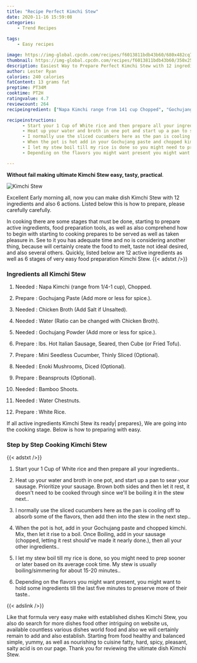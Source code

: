 ```yaml
---
title: "Recipe Perfect Kimchi Stew"
date: 2020-11-16 15:59:08
categories:
    - Trend Recipes
    
tags:
    - Easy recipes

image: https://img-global.cpcdn.com/recipes/f6013811bdb43b60/680x482cq70/kimchi-stew-recipe-main-photo.jpg
thumbnail: https://img-global.cpcdn.com/recipes/f6013811bdb43b60/350x250cq70/kimchi-stew-recipe-main-photo.jpg
description: Easiest Way to Prepare Perfect Kimchi Stew with 12 ingredients and 6 stages of easy cooking.
author: Lester Ryan
calories: 240 calories
fatContent: 13 grams fat
preptime: PT34M
cooktime: PT2H
ratingvalue: 4.7
reviewcount: 264
recipeingredient: ["Napa Kimchi range from 141 cup Chopped", "Gochujang Paste Add more or less for spice", "Chicken Broth Add Salt if Unsalted", "Water Ratio can be changed with Chicken Broth", "Gochujang Powder Add more or less for spice", "lbs Hot Italian Sausage Seared then Cube or Fried Tofu", "Mini Seedless Cucumber Thinly Sliced Optional", "Enoki Mushrooms Diced Optional", "Beansprouts Optional", "Bamboo Shoots", "Water Chestnuts", "White Rice"]

recipeinstructions: 
      - Start your 1 Cup of White rice and then prepare all your ingredients 
      - Heat up your water and broth in one pot and start up a pan to sear your sausage Prioritize your sausage Brown both sides and then let it rest it doesnt need to be cooked through since well be boiling it in the stew next 
      - I normally use the sliced cucumbers here as the pan is cooling off to absorb some of the flavors then add then into the stew in the next step 
      - When the pot is hot add in your Gochujang paste and chopped kimchi Mix then let it rise to a boil Once Boiling add in your sausage chopped letting it rest shouldve made it nearly done then all your other ingredients 
      - I let my stew boil till my rice is done so you might need to prep sooner or later based on its average cook time My stew is usually boilingsimmering for about 1520 minutes 
      - Depending on the flavors you might want present you might want to hold some ingredients till the last five minutes to preserve more of their taste

---
```




**Without fail making ultimate Kimchi Stew easy, tasty, practical**. 


![Kimchi Stew](https://img-global.cpcdn.com/recipes/f6013811bdb43b60/680x482cq70/kimchi-stew-recipe-main-photo.jpg "Kimchi Stew")




Excellent Early morning all, now you can make dish Kimchi Stew with 12 ingredients and also 6 actions. Listed below this is how to prepare, please carefully carefully.

In cooking there are some stages that must be done, starting to prepare active ingredients, food preparation tools, as well as also comprehend how to begin with starting to cooking prepares to be served as well as taken pleasure in. See to it you has adequate time and no is considering another thing, because will certainly create the food to melt, taste not ideal desired, and also several others. Quickly, listed below are 12 active ingredients as well as 6 stages of very easy food preparation Kimchi Stew.
{{< adstxt />}}

### Ingredients all Kimchi Stew


1. Needed  : Napa Kimchi (range from 1/4-1 cup), Chopped.

1. Prepare  : Gochujang Paste (Add more or less for spice.).

1. Needed  : Chicken Broth (Add Salt if Unsalted).

1. Needed  : Water (Ratio can be changed with Chicken Broth).

1. Needed  : Gochujang Powder (Add more or less for spice.).

1. Prepare  : lbs. Hot Italian Sausage, Seared, then Cube (or Fried Tofu).

1. Prepare  : Mini Seedless Cucumber, Thinly Sliced (Optional).

1. Needed  : Enoki Mushrooms, Diced (Optional).

1. Prepare  : Beansprouts (Optional).

1. Needed  : Bamboo Shoots.

1. Needed  : Water Chestnuts.

1. Prepare  : White Rice.



If all active ingredients Kimchi Stew its ready| prepares}, We are going into the cooking stage. Below is how to preparing with easy.

### Step by Step Cooking Kimchi Stew

{{< adstxt />}}


1. Start your 1 Cup of White rice and then prepare all your ingredients..



1. Heat up your water and broth in one pot, and start up a pan to sear your sausage. Prioritize your sausage. Brown both sides and then let it rest, it doesn&#39;t need to be cooked through since we&#39;ll be boiling it in the stew next..



1. I normally use the sliced cucumbers here as the pan is cooling off to absorb some of the flavors, then add then into the stew in the next step..



1. When the pot is hot, add in your Gochujang paste and chopped kimchi. Mix, then let it rise to a boil. Once Boiling, add in your sausage (chopped, letting it rest should&#39;ve made it nearly done.), then all your other ingredients..



1. I let my stew boil till my rice is done, so you might need to prep sooner or later based on its average cook time. My stew is usually boiling/simmering for about 15-20 minutes..



1. Depending on the flavors you might want present, you might want to hold some ingredients till the last five minutes to preserve more of their taste..





{{< adslink />}}

Like that formula very easy make with established dishes Kimchi Stew, you also do search for more dishes food other intriguing on website us, available countless various dishes world food and also we will certainly remain to add and also establish. Starting from food healthy and balanced simple, yummy, as well as nourishing to cuisine fatty, hard, spicy, pleasant, salty acid is on our page. Thank you for reviewing the ultimate dish Kimchi Stew.
